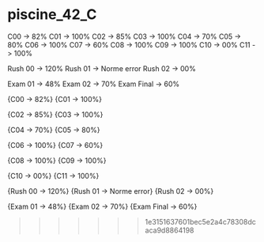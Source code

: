 # piscine_42_C


C00 -> 82%
C01 -> 100%
C02 -> 85%
C03 -> 100%
C04 -> 70%
C05 -> 80%
C06 -> 100%
C07 -> 60%
C08 -> 100%
C09 -> 100%
C10 -> 00%
C11 -> 100%

Rush 00 -> 120%
Rush 01 -> Norme error
Rush 02 -> 00%

Exam 01 -> 48%
Exam 02 -> 70%
Exam Final -> 60%

{C00 -> 82%}
{C01 -> 100%}

{C02 -> 85%}
{C03 -> 100%}

{C04 -> 70%}
{C05 -> 80%}

{C06 -> 100%}
{C07 -> 60%}

{C08 -> 100%}
{C09 -> 100%}

{C10 -> 00%}
{C11 -> 100%}


{Rush 00 -> 120%}
{Rush 01 -> Norme error}
{Rush 02 -> 00%}

{Exam 01 -> 48%}
{Exam 02 -> 70%}
{Exam Final -> 60%}
>>>>>>> 1e3151637601bec5e2a4c78308dcaca9d8864198
